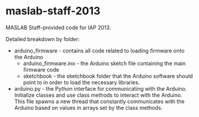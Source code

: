 maslab-staff-2013
=================

MASLAB Staff-provided code for IAP 2013.

Detailed breakdown by folder:
* arduino_firmware - contains all code related to loading firmware onto the Arduino
    * arduino_firmware.ino - the Arduino sketch file containing the main firmware code
    * sketchbook - the sketchbook folder that the Arduino software should point to in order to load the necessary libraries.
* arduino.py - the Python interface for communicating with the Arduino. Initialize classes and use class methods to interact with the Arduino. This file spawns a new thread that constantly communicates with the Arduino based on values in arrays set by the class methods.